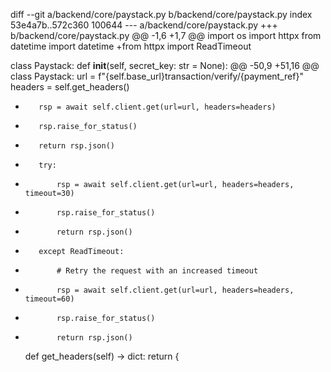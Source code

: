diff --git a/backend/core/paystack.py b/backend/core/paystack.py
index 53e4a7b..572c360 100644
--- a/backend/core/paystack.py
+++ b/backend/core/paystack.py
@@ -1,6 +1,7 @@
 import os
 import httpx
 from datetime import datetime
+from httpx import ReadTimeout
 
 class Paystack:
     def __init__(self, secret_key: str = None):
@@ -50,9 +51,16 @@ class Paystack:
         url = f"{self.base_url}transaction/verify/{payment_ref}"
         headers = self.get_headers()
 
-        rsp = await self.client.get(url=url, headers=headers)
-        rsp.raise_for_status()
-        return rsp.json()
+        try:
+            rsp = await self.client.get(url=url, headers=headers, timeout=30)
+            rsp.raise_for_status()
+            return rsp.json()
+        except ReadTimeout:
+            # Retry the request with an increased timeout
+            rsp = await self.client.get(url=url, headers=headers, timeout=60)
+            rsp.raise_for_status()
+            return rsp.json()
 
     def get_headers(self) -> dict:
         return {